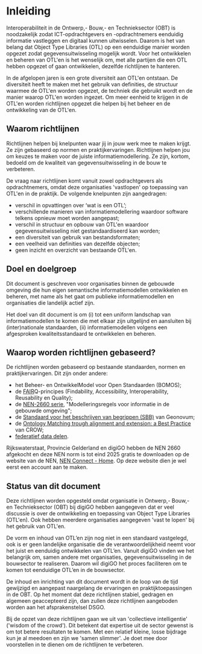 # Inleiding

Interoperabiliteit in de Ontwerp,- Bouw,- en Technieksector (OBT) is noodzakelijk zodat ICT-opdrachtgevers en -opdrachtnemers eenduidig informatie vastleggen en digitaal kunnen uitwisselen. Daarom is het van belang dat Object Type Libraries (OTL) op een eenduidige manier worden opgezet zodat gegevensuitwisseling mogelijk wordt. Voor het ontwikkelen en beheren van OTL'en is het wenselijk om, met alle partijen die een OTL hebben opgezet of gaan ontwikkelen, dezelfde richtlijnen te hanteren.

In de afgelopen jaren is een grote diversiteit aan OTL'en ontstaan. De diversiteit heeft te maken met het gebruik van definities, de structuur waarmee de OTL'en worden opgezet, de techniek die gebruikt wordt en de manier waarop OTL'en worden ingezet. Om meer eenheid te krijgen in de OTL'en worden richtlijnen opgezet die helpen bij het beheer en de ontwikkeling van de OTL'en.

## Waarom richtlijnen
Richtlijnen helpen bij knelpunten waar jij in jouw werk mee te maken krijgt. Ze zijn gebaseerd op normen en praktijkervaringen. Richtlijnen helpen jou om keuzes te maken voor de juiste informatiemodellering. Ze zijn, kortom, bedoeld om de kwaliteit van gegevensuitwisseling in de bouw te verbeteren.

De vraag naar richtlijnen komt vanuit zowel opdrachtgevers als opdrachtnemers, omdat deze organisaties 'vastlopen' op toepassing van OTL'en in de praktijk. De volgende knelpunten zijn aangedragen:
- verschil in opvattingen over ‘wat is een OTL’;
- verschillende manieren van informatiemodellering waardoor software telkens opnieuw moet worden aangepast;
- verschil in structuur en opbouw van OTL'en waardoor gegevensuitwisseling niet gestandaardiseerd kan worden;
- een diversiteit van gebruik van bestandsformaten;
- een veelheid van definities van dezelfde objecten;
- geen inzicht en overzicht van bestaande OTL'en.

## Doel en doelgroep
Dit document is geschreven voor organisaties binnen de gebouwde omgeving die hun eigen semantische informatiemodellen ontwikkelen en beheren, met name als het gaat om publieke informatiemodellen en organisaties die landelijk actief zijn.

Het doel van dit document is om (i) tot een uniform landschap van informatiemodellen te komen die met elkaar zijn uitgelijnd en aansluiten bij (inter)nationale standaarden, (ii) informatiemodellen volgens een afgesproken kwaliteitsstandaard te ontwikkelen en beheren.

## Waarop worden richtlijnen gebaseerd?
De richtlijnen worden gebaseerd op bestaande standaarden, normen en praktijkervaringen. Dit zijn onder andere:
- het Beheer- en OntwikkelModel voor Open Standaarden (BOMOS);
- de <a href="https://www.go-fair.org/fair-principles/">FAIR</a>Q-principes (Findability, Accessibility, Interoperability, Reusability en Quality);
- de <a href="https://www.nen.nl/modellering-integratie-en-interoperabiliteit-van-informatie-in-de-gebouwde-omgeving-en-procesindustrie">NEN-2660 serie</a>, "Modelleringsregels voor informatie in de gebouwde omgeving";
- de <a href="https://profielstelselcatalogus.pldn.nl/">Standaard voor het beschrijven van begrippen (SBB)</a> van Geonovum;
- de <a href="https://docs.crow.nl/ontology-alignment/whitepaper/">Ontology Matching trough alignment and extension: a Best Practice</a> van CROW;
- <a href="https://www.digigo.nu/digitaal-stelsel/waarom-dsgo">federatief data delen</a>.

Rijkswaterstaat, Provincie Gelderland en digiGO hebben de NEN 2660 afgekocht en deze NEN norm is tot eind 2025 gratis te downloaden op de website van de NEN, <a href="https://urldefense.com/v3/__https://connect.nen.nl/Home/Detail__;!!NFFV0PM8bbqw!M5JuU5t0-AzxNzYr1PWA33tQIbT0IAFveLFdgD24P66VGyfZjurAmpzO2mWRs4Rc_B1BtfGe_fAWwVKIUU-TlKVXS0RZtntAGvtxKpM$">NEN Connect - Home</a>. Op deze website dien je wel eerst een account aan te maken. 

## Status van dit document

Deze richtlijnen worden opgesteld omdat organisatie in Ontwerp,- Bouw,- en Technieksector (OBT) bij digiGO hebben aangegeven dat er veel discussie is 
over de ontwikkeling en toepassing van Object Type Libraries (OTL'en). Ook hebben meerdere organisaties aangegeven 'vast te lopen' bij het gebruik van OTL'en. 

De vorm en inhoud van OTL’en zijn nog niet in een standaard vastgelegd, ook is er geen landelijke organisatie die de verantwoordelijkheid neemt voor het juist en eenduidig ontwikkelen van OTL’en. Vanuit digiGO vinden we het belangrijk om, samen andere met organisaties, gegevensuitwisseling in de bouwsector te realiseren. Daarom wil digiGO het proces faciliteren om te komen tot eenduidige OTL’en in de bouwsector.

De inhoud en inrichting van dit document wordt in de loop van de tijd gewijzigd en aangepast naargelang de ervaringen en praktijktoepassingen in de OBT. Op het moment dat deze richtlijnen stabiel, gedragen en algemeen geaccepteerd zijn, dan zullen deze richtlijnen aangeboden worden aan het afsprakenstelsel DSGO.

Bij de opzet van deze richtlijnen gaan we uit van 'collectieve intelligentie' ('wisdom of the crowd'). Dit betekent dat expertise uit de sector gewenst is om tot betere resultaten te komen. Met een relatief kleine, losse bijdrage kun  je al meedoen en zijn we 'samen slimmer'. Je doet mee door voorstellen in te dienen om de richtlijnen te verbeteren.

<!-- GitHub Issues wordt gebruikt voor de discussie van dit document. Eén issue per onderwerp vereenvoudigt de verwerking. -->